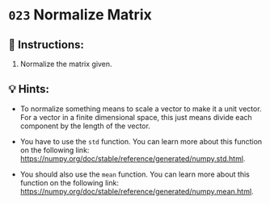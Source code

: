 # `023` Normalize Matrix

## 📝 Instructions:

1. Normalize the matrix given.

## 💡 Hints:

+ To normalize something means to scale a vector to make it a unit vector. For a vector in a finite dimensional space, this just means divide each component by the length of the vector.

+ You have to use the `std` function. You can learn more about this function on the following link: https://numpy.org/doc/stable/reference/generated/numpy.std.html.

+ You should also use the `mean` function. You can learn more about this function on the following link: https://numpy.org/doc/stable/reference/generated/numpy.mean.html.